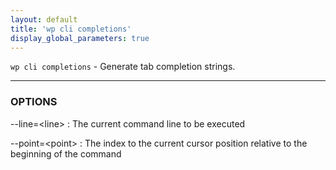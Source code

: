 ```yaml
---
layout: default
title: 'wp cli completions'
display_global_parameters: true
---
```


`wp cli completions` - Generate tab completion strings.

<hr />

### OPTIONS

\--line=&lt;line&gt;
: The current command line to be executed

\--point=&lt;point&gt;
: The index to the current cursor position relative to the beginning of the command



